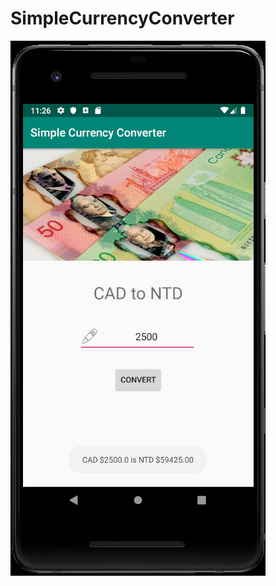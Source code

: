 # SimpleCurrencyConverter
![alt text](https://github.com/jstl1025/SimpleCurrencyConverter/blob/master/doc/screenshot.png)

